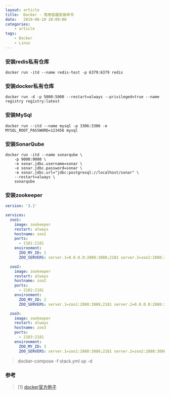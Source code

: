 ```yaml
---
layout: article
title:	Docker - 常用容器安装命令
date:	2019-08-10 20:09:00
categories:
    - article
tags:
    - Docker
    - Linux
---
```


### 安装redis私有仓库

~~~shell
docker run -itd --name redis-test -p 6379:6379 redis
~~~

### 安装docker私有仓库

~~~shell
docker run -d -p 5000:5000 --restart=always --privileged=true --name registry registry:latest
~~~

### 安装MySql

~~~shell
docker run --itd --name mysql -p 3306:3306 -e MYSQL_ROOT_PASSWORD=123456 mysql
~~~

### 安装SonarQube

~~~shell
docker run -itd --name sonarqube \
    -p 9000:9000 \
    -e sonar.jdbc.username=sonar \
    -e sonar.jdbc.password=sonar \
    -e sonar.jdbc.url="jdbc:postgresql://localhost/sonar" \
    --restart=always \
    sonarqube
~~~

### 安装zookeeper

~~~yml
version: '3.1'

services:
  zoo1:
    image: zookeeper
    restart: always
    hostname: zoo1
    ports:
      - 2181:2181
    environment:
      ZOO_MY_ID: 1
      ZOO_SERVERS: server.1=0.0.0.0:2888:3888;2181 server.2=zoo2:2888:3888;2181 server.3=zoo3:2888:3888;2181

  zoo2:
    image: zookeeper
    restart: always
    hostname: zoo2
    ports:
      - 2182:2181
    environment:
      ZOO_MY_ID: 2
      ZOO_SERVERS: server.1=zoo1:2888:3888;2181 server.2=0.0.0.0:2888:3888;2181 server.3=zoo3:2888:3888;2181

  zoo3:
    image: zookeeper
    restart: always
    hostname: zoo3
    ports:
      - 2183:2181
    environment:
      ZOO_MY_ID: 3
      ZOO_SERVERS: server.1=zoo1:2888:3888;2181 server.2=zoo2:2888:3888;2181 server.3=0.0.0.0:2888:3888;2181
~~~

> docker-compose -f stack.yml up -d


### 参考

> [1] [docker官方例子](https://docs.docker.com/samples/)